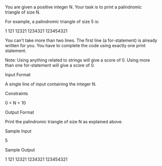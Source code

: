 You are given a positive integer N.
Your task is to print a palindromic triangle of size N.

For example, a palindromic triangle of size 5 is:

1
121
12321
1234321
123454321

You can't take more than two lines. The first line (a for-statement) is already written for you.
You have to complete the code using exactly one print statement.

Note:
Using anything related to strings will give a score of 0.
Using more than one for-statement will give a score of 0.

Input Format

A single line of input containing the integer N.

Constraints

0 < N < 10

Output Format

Print the palindromic triangle of size N as explained above.

Sample Input

5

Sample Output

1
121
12321
1234321
123454321